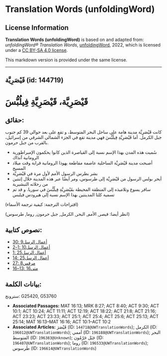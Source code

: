 # Translation Words (unfoldingWord)

## License Information

**Translation Words (unfoldingWord)** is based on and adapted from: _unfoldingWord® Translation Words_, [unfoldingWord](https://unfoldingword.org/utw), 2022, which is licensed under a [CC BY-SA 4.0 license](https://creativecommons.org/licenses/by-sa/4.0/legalcode.en).

This markdown version is provided under the same license.



--------------------------------

## قَيْصَرِيَّة (id: 144719)

قَيْصَرِيَّة، قَيْصَرِيَّةِ فِيلُبُّسَ
======================================

حقائق:
------

كانت قَيْصَرِيَّة مدينة هامة على ساحل البحر المتوسط، و تقع على بعد حوالي 39 كم جنوب جبل الكرمل. أما قَيْصَرِيَّةِ فِيلُبُّسَ فهي مدينة تقع في الجزء الشمالي الشرقي من إسرائيل، بالقرب من جبل حرمون.

* سُميت هذه المدن بهذا الإسم نسبة إلى القياصرة الذين كانوا يحكمون الإمبراطورية الرومانية آنذاك
* أصبحت مدينة قَيْصَرِيَّة الساحلية عاصمة مقاطعة يهوذا الرومانية قرابة وقت ميلاد المسيح
* بشر بطرس الرسول الأمم لأول مرة في قَيْصَرِيَّة
* أبحر بولس الرسول من قَيْصَرِيَّة إلى طرسوس، ومر أيضًا عبر هذه المدينة خلال إثنتين من رحلاته التبشيرية
* سافر يسوع وتلاميذه إلى المنطقة المحيطة بقَيْصَرِيَّةِ فِيلُبُّسَ في سوريا. و قد تم تسمية كلتا المدينتين بهذا الإسم نسبة إلى هيرودس فيلبس

(اقتراحات الترجمة: كيفية ترجمة الأسماء)

(انظر أيضا: قيصر, الأمم, البحر, الكرمل, جبل حرمون, روما, طرسوس)

نصوص كتابية:
------------

* [أعمال الرسل9 :30](https://ref.ly/Acts9:30)
* [أعمال الرسل10 :1–2](https://ref.ly/Acts10:1-Acts10:2)
* [أعمال الرسل25 :1](https://ref.ly/Acts25:1)
* [أعمال الرسل25 :14](https://ref.ly/Acts25:14)
* [مرقس8 :27](https://ref.ly/Mark8:27)
* [متى16 :13–16](https://ref.ly/Matt16:13-Matt16:16)

بيانات الكلمة:
--------------

سترونج: G25420, G53760

* **Associated Passages:** MAT 16:13; MRK 8:27; ACT 8:40; ACT 9:30; ACT 10:1; ACT 10:24; ACT 11:11; ACT 12:19; ACT 18:22; ACT 21:8; ACT 21:16; ACT 23:23; ACT 23:33; ACT 25:1; ACT 25:4; ACT 25:6; ACT 25:13; ACT 25:14; MAT 16:13–MAT 16:16; ACT 10:1–ACT 10:2
* **Associated Articles:** قَيْصَرَ  (ID: `144718@UWTranslationWords`); الكرمل (ID: `196012@UWTranslationWords`); أممي (ID: `196188@UWTranslationWords`); البحر المتوسط (ID: `196383@Unknown`); جَبَل حَرْمُون (ID: `196407@UWTranslationWords`); روما (ID: `196533@UWTranslationWords`); طَرسوس (ID: `196614@UWTranslationWords`)

